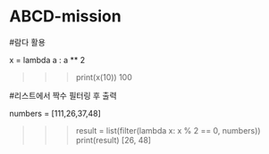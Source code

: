 # ABCD-mission

#람다 활용

 x = lambda a : a ** 2
>>> print(x(10))
100

#리스트에서 짝수 필터링 후 출력

numbers = [111,26,37,48]
>>> result = list(filter(lambda x: x % 2 == 0, numbers))
>>> print(result)
[26, 48]
